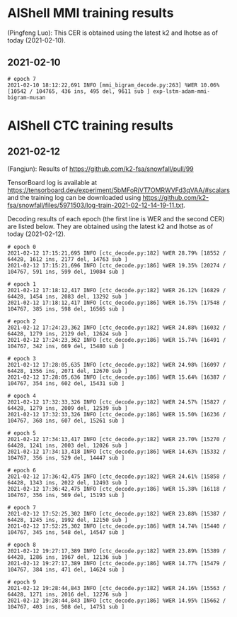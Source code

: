 # AIShell MMI training results
(Pingfeng Luo): This CER is obtained using the latest k2 and lhotse as of today (2021-02-10).

## 2021-02-10
```
# epoch 7
2021-02-10 18:12:22,691 INFO [mmi_bigram_decode.py:263] %WER 10.06% [10542 / 104765, 436 ins, 495 del, 9611 sub ] exp-lstm-adam-mmi-bigram-musan
```

# AIShell CTC training results

## 2021-02-12

(Fangjun): Results of <https://github.com/k2-fsa/snowfall/pull/99>

TensorBoard log is available at <https://tensorboard.dev/experiment/5bMFoRjVT7OMRWVFd3qVAA/#scalars>
and the training log can be downloaded
using <https://github.com/k2-fsa/snowfall/files/5971503/log-train-2021-02-12-14-19-11.txt>.

Decoding results of each epoch (the first line is WER and the second CER) are listed below. They are obtained using the
latest k2 and lhotse as of today (2021-02-12).

```
# epoch 0
2021-02-12 17:15:21,695 INFO [ctc_decode.py:182] %WER 28.79% [18552 / 64428, 1612 ins, 2177 del, 14763 sub ]
2021-02-12 17:15:21,696 INFO [ctc_decode.py:186] %WER 19.35% [20274 / 104767, 591 ins, 599 del, 19084 sub ]

# epoch 1
2021-02-12 17:18:12,417 INFO [ctc_decode.py:182] %WER 26.12% [16829 / 64428, 1454 ins, 2083 del, 13292 sub ]
2021-02-12 17:18:12,417 INFO [ctc_decode.py:186] %WER 16.75% [17548 / 104767, 385 ins, 598 del, 16565 sub ]

# epoch 2
2021-02-12 17:24:23,362 INFO [ctc_decode.py:182] %WER 24.88% [16032 / 64428, 1279 ins, 2129 del, 12624 sub ]
2021-02-12 17:24:23,362 INFO [ctc_decode.py:186] %WER 15.74% [16491 / 104767, 342 ins, 669 del, 15480 sub ]

# epoch 3
2021-02-12 17:28:05,635 INFO [ctc_decode.py:182] %WER 24.98% [16097 / 64428, 1356 ins, 2071 del, 12670 sub ]
2021-02-12 17:28:05,636 INFO [ctc_decode.py:186] %WER 15.64% [16387 / 104767, 354 ins, 602 del, 15431 sub ]

# epoch 4
2021-02-12 17:32:33,326 INFO [ctc_decode.py:182] %WER 24.57% [15827 / 64428, 1279 ins, 2009 del, 12539 sub ]
2021-02-12 17:32:33,326 INFO [ctc_decode.py:186] %WER 15.50% [16236 / 104767, 368 ins, 607 del, 15261 sub ]

# epoch 5
2021-02-12 17:34:13,417 INFO [ctc_decode.py:182] %WER 23.70% [15270 / 64428, 1241 ins, 2003 del, 12026 sub ]
2021-02-12 17:34:13,418 INFO [ctc_decode.py:186] %WER 14.63% [15332 / 104767, 356 ins, 529 del, 14447 sub ]

# epoch 6
2021-02-12 17:36:42,475 INFO [ctc_decode.py:182] %WER 24.61% [15858 / 64428, 1343 ins, 2022 del, 12493 sub ]
2021-02-12 17:36:42,475 INFO [ctc_decode.py:186] %WER 15.38% [16118 / 104767, 356 ins, 569 del, 15193 sub ]

# epoch 7
2021-02-12 17:52:25,302 INFO [ctc_decode.py:182] %WER 23.88% [15387 / 64428, 1245 ins, 1992 del, 12150 sub ]
2021-02-12 17:52:25,302 INFO [ctc_decode.py:186] %WER 14.74% [15440 / 104767, 345 ins, 548 del, 14547 sub ]

# epoch 8
2021-02-12 19:27:17,389 INFO [ctc_decode.py:182] %WER 23.89% [15389 / 64428, 1286 ins, 1967 del, 12136 sub ]
2021-02-12 19:27:17,389 INFO [ctc_decode.py:186] %WER 14.77% [15479 / 104767, 384 ins, 471 del, 14624 sub ]

# epoch 9
2021-02-12 19:28:44,843 INFO [ctc_decode.py:182] %WER 24.16% [15563 / 64428, 1271 ins, 2016 del, 12276 sub ]
2021-02-12 19:28:44,843 INFO [ctc_decode.py:186] %WER 14.95% [15662 / 104767, 403 ins, 508 del, 14751 sub ]
```
